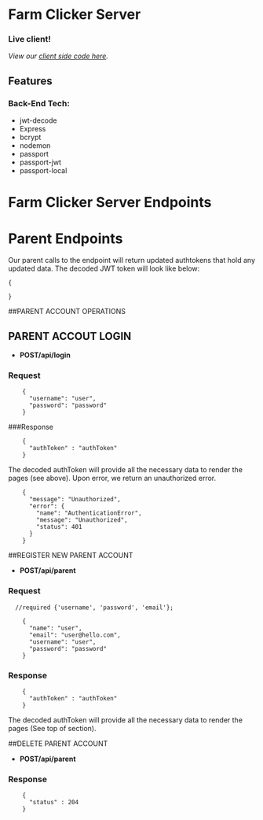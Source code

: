 # Farm Clicker Server


### Live client!



*View our [client side code here]().*

## Features



### Back-End Tech:
- jwt-decode
- Express
- bcrypt
- nodemon
- passport
- passport-jwt
- passport-local

Farm Clicker Server Endpoints
========================

# Parent Endpoints

Our parent calls to the endpoint will return updated authtokens that hold any updated data. The decoded JWT token will look like below: 

```
{
  
}
```


##PARENT ACCOUNT OPERATIONS

## PARENT ACCOUT LOGIN
- **POST/api/login**

### Request

``` 
    {
      "username": "user",
      "password": "password"
    }
```

###Response 

```
    {
      "authToken" : "authToken"
    } 
```

The decoded authToken will provide all the necessary data to render the pages (see above).
Upon error, we return an unauthorized error.

```
    {
      "message": "Unauthorized",
      "error": {
        "name": "AuthenticationError",
        "message": "Unauthorized",
        "status": 401
      }
    }
```

##REGISTER NEW PARENT ACCOUNT
- **POST/api/parent** 

### Request

``` 
  //required {'username', 'password', 'email'};

    {
      "name": "user",
      "email": "user@hello.com",
      "username": "user",
      "password": "password"
    }

```

### Response 
```
    {
      "authToken" : "authToken"
    }

```
The decoded authToken will provide all the necessary data to render the pages (See top of section).

##DELETE PARENT ACCOUNT
- **POST/api/parent** 

### Response 
```
    {
      "status" : 204
    }

```

